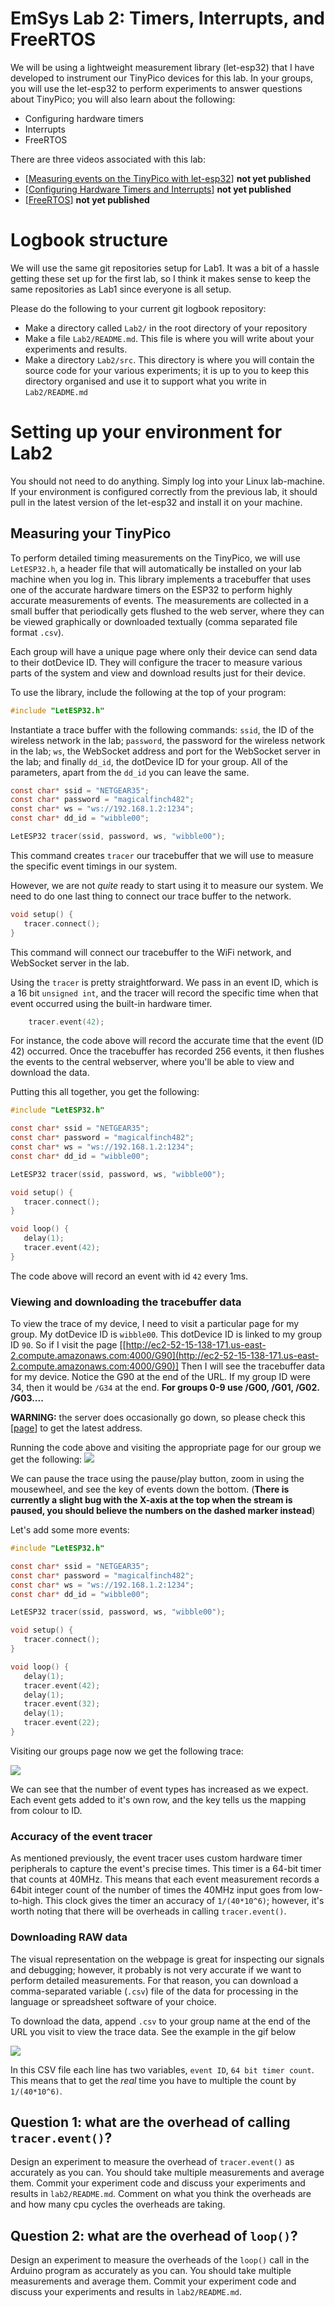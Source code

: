 # EmSys Lab 2: Timers, Interrupts, and FreeRTOS

We will be using a lightweight measurement library (let-esp32) that I have developed to instrument our TinyPico devices for this lab. In your groups, you will use the let-esp32 to perform experiments to answer questions about TinyPico; you will also learn about the following:

* Configuring hardware timers
* Interrupts
* FreeRTOS

There are three videos associated with this lab:

* [[Measuring events on the TinyPico with let-esp32](www.youtube.com)] __not yet published__
* [[Configuring Hardware Timers and Interrupts](www.youtube.com)] __not yet published__
* [[FreeRTOS](www.youtube.com)] __not yet published__

# Logbook structure

We will use the same git repositories setup for Lab1. It was a bit of a hassle getting these set up for the first lab, so I think it makes sense to keep the same repositories as Lab1 since everyone is all setup. 
    
Please do the following to your current git logbook repository:    
* Make a directory called `Lab2/` in the root directory of your repository    
* Make a file `Lab2/README.md`. This file is where you will write about your experiments and results.
* Make a directory `Lab2/src`. This directory is where you will contain the source code for your various experiments; it is up to you to keep this directory organised and use it to support what you write in `Lab2/README.md`


# Setting up your environment for Lab2

You should not need to do anything. Simply log into your Linux lab-machine. If your environment is configured correctly from the previous lab, it should pull in the latest version of the let-esp32 and install it on your machine.
    

## Measuring your TinyPico

To perform detailed timing measurements on the TinyPico, we will use `LetESP32.h`, a header file that will automatically be installed on your lab machine when you log in. This library implements a tracebuffer that uses one of the accurate hardware timers on the ESP32 to perform highly accurate measurements of events. The measurements are collected in a small buffer that periodically gets flushed to the web server, where they can be viewed graphically or downloaded textually (comma separated file format `.csv`).
    
Each group will have a unique page where only their device can send data to their dotDevice ID. They will configure the tracer to measure various parts of the system and view and download results just for their device.
    
To use the library, include the following at the top of your program:    

```C
#include "LetESP32.h"
```

Instantiate a trace buffer with the following commands: ``ssid``, the ID of the wireless network in the lab; ``password``, the password for the wireless network in the lab; ``ws``, the WebSocket address and port for the WebSocket server in the lab; and finally ``dd_id``, the dotDevice ID for your group. All of the parameters, apart from the ``dd_id`` you can leave the same.


```C
const char* ssid = "NETGEAR35";
const char* password = "magicalfinch482";
const char* ws = "ws://192.168.1.2:1234";
const char* dd_id = "wibble00";

LetESP32 tracer(ssid, password, ws, "wibble00");
```

This command creates ``tracer`` our tracebuffer that we will use to measure the specific event timings in our system.

However, we are not _quite_ ready to start using it to measure our system. We need to do one last thing to connect our trace buffer to the network.

```C
void setup() {
   tracer.connect();
}
```

This command will connect our tracebuffer to the WiFi network, and WebSocket server in the lab.


Using the ``tracer`` is pretty straightforward. We pass in an event ID, which is a 16 bit ``unsigned int``, and the tracer will record the specific time when that event occurred using the built-in hardware timer.

```C
    tracer.event(42);
```


For instance, the code above will record the accurate time that the event (ID 42) occurred. Once the tracebuffer has recorded 256 events, it then flushes the events to the central webserver, where you'll be able to view and download the data.

Putting this all together, you get the following:


```C
#include "LetESP32.h"

const char* ssid = "NETGEAR35";
const char* password = "magicalfinch482";
const char* ws = "ws://192.168.1.2:1234";
const char* dd_id = "wibble00";

LetESP32 tracer(ssid, password, ws, "wibble00");

void setup() {
   tracer.connect();
}

void loop() {
   delay(1);
   tracer.event(42);   
}
```

The code above will record an event with id ``42`` every 1ms. 

### Viewing and downloading the tracebuffer data

To view the trace of my device, I need to visit a particular page for my group.
My dotDevice ID is ``wibble00``. This dotDevice ID is linked to my group ID ``90``. So if I visit the page [[http://ec2-52-15-138-171.us-east-2.compute.amazonaws.com:4000/G90](http://ec2-52-15-138-171.us-east-2.compute.amazonaws.com:4000/G90)] Then I will see the tracebuffer data for my device. Notice the G90 at the end of the URL. If my group ID were 34, then it would be `/G34` at the end. **For groups 0-9 use /G00, /G01, /G02. /G03....** 

__WARNING:__ the server does occasionally go down, so please check this [[page](https://github.com/STFleming/EmSys)] to get the latest address.

Running the code above and visiting the appropriate page for our group we get the following:
![](imgs/single_event_trace.gif)

We can pause the trace using the pause/play button, zoom in using the mousewheel, and see the key of events down the bottom. (__There is currently a slight bug with the X-axis at the top when the stream is paused, you should believe the numbers on the dashed marker instead__)

Let's add some more events:
```C
#include "LetESP32.h"

const char* ssid = "NETGEAR35";
const char* password = "magicalfinch482";
const char* ws = "ws://192.168.1.2:1234";
const char* dd_id = "wibble00";

LetESP32 tracer(ssid, password, ws, "wibble00");

void setup() {
   tracer.connect();
}

void loop() {
   delay(1);
   tracer.event(42);   
   delay(1);
   tracer.event(32);   
   delay(1);
   tracer.event(22);   
}
```

Visiting our groups page now we get the following trace:

![](imgs/multi_event_trace.gif)

We can see that the number of event types has increased as we expect. Each event gets added to it's own row, and the key tells us the mapping from colour to ID.

### Accuracy of the event tracer

As mentioned previously, the event tracer uses custom hardware timer peripherals to capture the event's precise times. This timer is a 64-bit timer that counts at 40MHz. This means that each event measurement records a 64bit integer count of the number of times the 40MHz input goes from low-to-high. This clock gives the timer an accuracy of ``1/(40*10^6)``; however, it's worth noting that there will be overheads in calling ``tracer.event()``.


### Downloading RAW data

The visual representation on the webpage is great for inspecting our signals and debugging; however, it probably is not very accurate if we want to perform detailed measurements. For that reason, you can download a comma-separated variable (`.csv`) file of the data for processing in the language or spreadsheet software of your choice.

To download the data, append ``.csv`` to your group name at the end of the URL you visit to view the trace data. See the example in the gif below

![](imgs/raw_data_download.gif)

In this CSV file each line has two variables, ``event ID``, ``64 bit timer count``. This means that to get the _real_ time you have to multiple the count by ``1/(40*10^6)``.


## Question 1: what are the overhead of calling ``tracer.event()``? 

Design an experiment to measure the overhead of ``tracer.event()`` as accurately as you can. You should take multiple measurements and average them. Commit your experiment code and discuss your experiments and results in `lab2/README.md`. Comment on what you think the overheads are and how many cpu cycles the overheads are taking.

## Question 2: what are the overhead of ``loop()``?

Design an experiment to measure the overheads of the ``loop()`` call in the Arduino program as accurately as you can. You should take multiple measurements and average them. Commit your experiment code and discuss your experiments and results in `lab2/README.md`.



